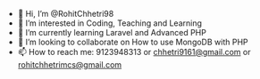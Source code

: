 - 👋 Hi, I’m @RohitChhetri98
- 👀 I’m interested in Coding, Teaching and Learning
- 🌱 I’m currently learning Laravel and Advanced PHP
- 💞️ I’m looking to collaborate on How to use MongoDB with PHP
- 📫 How to reach me: 9123948313 or chhetri9161@gmail.com or rohitchhetrimcs@gmail.com

<!---
RohitChhetri98/RohitChhetri98 is a ✨ special ✨ repository because its `README.md` (this file) appears on your GitHub profile.
You can click the Preview link to take a look at your changes.
--->
